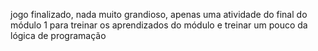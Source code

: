jogo finalizado, nada muito grandioso, apenas uma atividade do final do módulo 1 para treinar os aprendizados do módulo e treinar um pouco da lógica de programação
